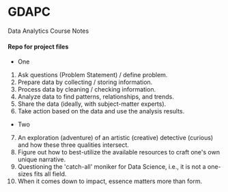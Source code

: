 # GDAPC
Data Analytics Course Notes
#### Repo for project files
* One
1) Ask questions (Problem Statement) / define problem.
2) Prepare data by collecting / storing information.
3) Process data by cleaning / checking information.
4) Analyze data to find patterns, relationships, and trends.
5) Share the data (ideally, with subject-matter experts).
6) Take action based on the data and use the analysis results.
* Two
7) An exploration (adventure) of an artistic (creative) detective (curious) and how these three qualities intersect.
8) Figure out how to best-utilize the available resources to craft one's own unique narrative.
9) Questioning the 'catch-all' moniker for Data Science, i.e., it is not a one-sizes fits all field. 
10) When it comes down to impact, essence matters more than form.
